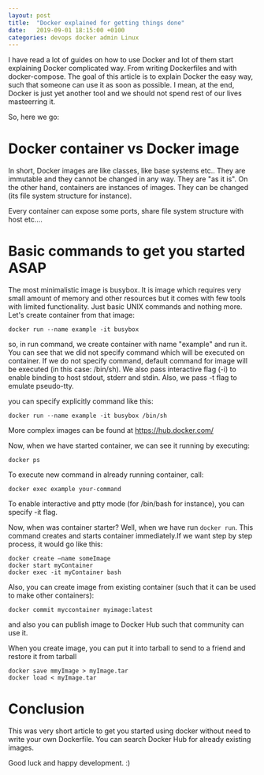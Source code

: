 ```yaml
---
layout: post
title:  "Docker explained for getting things done"
date:   2019-09-01 18:15:00 +0100
categories: devops docker admin Linux
---
```


I have read a lot of guides  on how to use Docker and lot of them start explaining Docker complicated way. From writing Dockerfiles and with docker-compose. The goal of this article is to 
explain Docker the easy way, such that someone can use it as soon as possible. I mean, at the end, Docker is just yet another tool and we should not spend rest of our lives masteerring it. 

So, here we go:

Docker container vs Docker image
=================================

In short, Docker images are like classes, like base systems etc.. They are immutable and they cannot be changed in any way. They are "as it is". On the other hand, containers are instances of images. They can be changed (its file system structure for instance).

Every container can expose some ports, share file system structure with host etc....


Basic commands to get you started ASAP
=========================================

The most minimalistic image is busybox. It is image which requires very small amount of memory and other resources but it comes with few tools with limited functionality. Just basic UNIX commands and nothing more. Let's create container from that image:

	docker run --name example -it busybox

so, in run command, we create container with name "example" and run it. You can see that we did not specify command which will be executed on container. If we do not specify command, default command for image will be executed (in this case: /bin/sh). We also pass interactive flag (-i) to enable binding to host stdout, stderr and stdin. Also, we pass -t flag to emulate pseudo-tty. 

you can specify explicitly command like this:

	docker run --name example -it busybox /bin/sh

More complex images can be found at https://hub.docker.com/

Now, when we have started container, we can see it running by executing:

	docker ps 

To execute new command in already running container, call:

	docker exec example your-command

To enable interactive and ptty mode (for /bin/bash for instance), you can specify -it flag. 


Now, when was container starter? Well, when we have run `docker run`. This command creates and starts container immediately.If we want step by step process, it would go like this:

	docker create –name someImage
	docker start myContainer
	docker exec -it myContainer bash

Also, you can create image from existing container (such that it can be used to make other containers):

	docker commit myccontainer myimage:latest

and also you can publish image to Docker Hub such that community can use it. 

When you create image, you can put it into tarball to send to a friend and restore it from tarball

	docker save mmyImage > myImage.tar
	docker load < myImage.tar

Conclusion
===========

This was very short article to get you started using docker without need to write your own Dockerfile. You can search Docker Hub for already existing images. 

Good luck and happy development. :)
